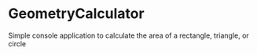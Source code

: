 # GeometryCalculator

Simple console application to calculate the area of a rectangle, triangle, or circle
